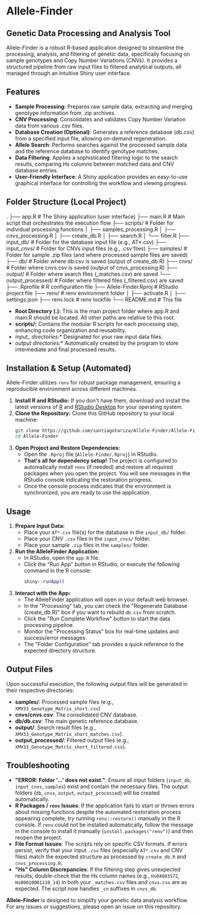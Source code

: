 # **Allele-Finder**

## **Genetic Data Processing and Analysis Tool**

Allele-Finder is a robust R-based application designed to streamline the processing, analysis, and filtering of genetic data, specifically focusing on sample genotypes and Copy Number Variations (CNVs). It provides a structured pipeline from raw input files to filtered analytical outputs, all managed through an intuitive Shiny user interface.

## **Features**

* **Sample Processing**: Prepares raw sample data, extracting and merging genotype information from .zip archives.
* **CNV Processing**: Consolidates and validates Copy Number Variation data from various .csv files.
* **Database Creation (Optional)**: Generates a reference database (db.csv) from a specified input file, allowing on-demand regeneration.
* **Allele Search**: Performs searches against the processed sample data and the reference database to identify genotype matches.
* **Data Filtering**: Applies a sophisticated filtering logic to the search results, comparing Hs columns between matched data and CNV database entries.
* **User-Friendly Interface**: A Shiny application provides an easy-to-use graphical interface for controlling the workflow and viewing progress.

## **Folder Structure (Local Project)**

.
├── app.R               \# The Shiny application (user interface)
├── main.R              \# Main script that orchestrates the execution flow
├── scripts/            \# Folder for individual processing functions
│   ├── samples\_processing.R
│   ├── cnvs\_processing.R
│   ├── create\_db.R
│   ├── search.R
│   └── filter.R
├── input\_db/           \# Folder for the database input file (e.g., AT\*.csv)
├── input\_cnvs/         \# Folder for CNVs input files (e.g., .csv files)
├── samples/            \# Folder for sample .zip files (and where processed sample files are saved)
├── db/                 \# Folder where db.csv is saved (output of create\_db.R)
├── cnvs/               \# Folder where cnvs.csv is saved (output of cnvs\_processing.R)
├── output/             \# Folder where search files (\_matches.csv) are saved
└── output\_processed/   \# Folder where filtered files (\_filtered.csv) are saved
├── .Rprofile           \# R configuration file
├── Allele-Finder.Rproj \# RStudio project file
├── renv/               \# renv environment folder
│   ├── activate.R
│   ├── settings.json
├── renv.lock           \# renv lockfile
└── README.md           \# This file


* **Root Directory (.):** This is the main project folder where app.R and main.R should be located. All other paths are relative to this root.
* **scripts/:** Contains the modular R scripts for each processing step, enhancing code organization and reusability.
* **input_* directories:** Designated for your raw input data files.
* **output* directories:** Automatically created by the program to store intermediate and final processed results.

## **Installation & Setup (Automated)**

Allele-Finder utilizes `renv` for robust package management, ensuring a reproducible environment across different machines.

1.  **Install R and RStudio:** If you don't have them, download and install the latest versions of [R](https://cran.r-project.org/) and [RStudio Desktop](https://posit.co/download/rstudio-desktop/) for your operating system.
2.  **Clone the Repository:** Clone this GitHub repository to your local machine:
    ```bash
    git clone https://github.com/santiagotariza/Allele-Finder/Allele-Finder.git
    cd Allele-Finder
    ```
3.  **Open Project and Restore Dependencies:**
    * Open the `.Rproj` file (`Allele-Finder.Rproj`) in RStudio.
    * **That's all for dependency setup!** The project is configured to automatically install `renv` (if needed) and restore all required packages when you open the project. You will see messages in the RStudio console indicating the restoration progress.
    * Once the console process indicates that the environment is synchronized, you are ready to use the application.

## **Usage**

1.  **Prepare Input Data:**
    * Place your `AT*.csv` file(s) for the database in the `input_db/` folder.
    * Place your CNV `.csv` files in the `input_cnvs/` folder.
    * Place your sample `.zip` files in the `samples/` folder.
2.  **Run the AlleleFinder Application:**
    * In RStudio, open the `app.R` file.
    * Click the "Run App" button in RStudio, or execute the following command in the R console:
        ```R
        shiny::runApp()
        ```
3.  **Interact with the App:**
    * The AlleleFinder application will open in your default web browser.
    * In the "Processing" tab, you can check the "Regenerate Database (create_db.R)" box if you want to rebuild `db.csv` from scratch.
    * Click the "Run Complete Workflow" button to start the data processing pipeline.
    * Monitor the "Processing Status" box for real-time updates and success/error messages.
    * The "Folder Configuration" tab provides a quick reference to the expected directory structure.

## **Output Files**

Upon successful execution, the following output files will be generated in their respective directories:

* **samples/**: Processed sample files (e.g., `XMV33_Genotype_Matrix_short.csv`)
* **cnvs/cnvs.csv**: The consolidated CNV database.
* **db/db.csv**: The main genetic reference database.
* **output/**: Search result files (e.g., `XMV33_Genotype_Matrix_short_matches.csv`).
* **output_processed/**: Filtered output files (e.g., `XMV33_Genotype_Matrix_short_filtered.csv`).

## **Troubleshooting**

* **"ERROR: Folder '...' does not exist."**: Ensure all input folders (`input_db`, `input_cnvs`, `samples`) exist and contain the necessary files. The output folders (`db`, `cnvs`, `output`, `output_processed`) will be created automatically.
* **R Packages / `renv` Issues**: If the application fails to start or throws errors about missing functions despite the automated restoration process appearing complete, try running `renv::restore()` manually in the R console. If `renv` could not be installed automatically, follow the message in the console to install it manually (`install.packages("renv")`) and then reopen the project.
* **File Format Issues**: The scripts rely on specific CSV formats. If errors persist, verify that your input `.csv` files (especially `AT*.csv` and CNV files) match the expected structure as processed by `create_db.R` and `cnvs_processing.R`.
* **"Hs" Column Discrepancies**: If the filtering step gives unexpected results, double-check that the Hs column names (e.g., `Hs04083572`, `Hs00010001110_14`) in both your `_matches.csv` files and `cnvs.csv` are as expected. The script now handles `_cn` suffixes in `cnvs_db`.

**Allele-Finder** is designed to simplify your genetic data analysis workflow. For any issues or suggestions, please open an issue on this repository.
